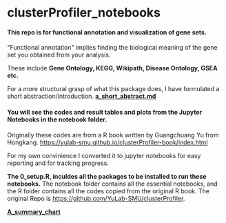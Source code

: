 # clusterProfiler_notebooks

#### This repo is for functional annotation and visualization of gene sets.

"Functional annotation" implies finding the biological meaning of the gene set you obtained from your analysis.

These include **Gene Ontology, KEGG, Wikipath, Disease Ontology, GSEA etc.** 

For a more structural grasp of what this package does, I have formulated a short abstraction/introduction.
[**a_short_abstract.md**](https://github.com/zhuy16/FunctionalAnnotation_notebooks/blob/master/a_short-abstract.md)

#### You will see the codes and result tables and plots from the Jupyter Notebooks in the notebook folder.

Originally these codes are from a R book written by Guangchuang Yu from Hongkang.
https://yulab-smu.github.io/clusterProfiler-book/index.html

For my own convinience I converted it to jupyter notebooks for easy reporting and for tracking progress.

**The 0_setup.R, inculdes all the packages to be installed to run these notebooks.** 
The notebook folder contains all the essential notebooks, and the R folder contains all the codes copied from the original R book. 
The original Repo is https://github.com/YuLab-SMU/clusterProfiler. 

[**A_summary_chart**](./clusterProfilerFunction.png)
